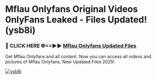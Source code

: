 # Mflau Onlyfans Original Videos 0nlyFans Leaked - Files Updated! (ysb8i)

<h3>🔴 CLICK HERE 🌐==►► <a href="https://tinyurl.com/ehrbuxhb" rel="nofollow">Mflau Onlyfans Updated Files</a></h3>

Get Mflau Onlyfans and all content. Now you can access all videos and pictures of Mflau Onlyfans. New Updated Files 2025!

[![ysb8i](https://i.imgur.com/lVYEuWS.gif)](https://tinyurl.com/ehrbuxhb)
